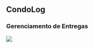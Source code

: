 <h2>CondoLog</h2>
<h3>Gerenciamento de Entregas</h3>
<img src="(https://github.com/BrunoPucrs/CondoLog/blob/main/img/Condolog.jpg)">
